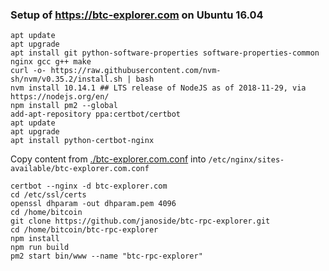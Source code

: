 ### Setup of https://btc-explorer.com on Ubuntu 16.04

    apt update
    apt upgrade
    apt install git python-software-properties software-properties-common nginx gcc g++ make
    curl -o- https://raw.githubusercontent.com/nvm-sh/nvm/v0.35.2/install.sh | bash
    nvm install 10.14.1 ## LTS release of NodeJS as of 2018-11-29, via https://nodejs.org/en/
    npm install pm2 --global
    add-apt-repository ppa:certbot/certbot
    apt update
    apt upgrade
    apt install python-certbot-nginx
    
Copy content from [./btc-explorer.com.conf](./btc-explorer.com.conf) into `/etc/nginx/sites-available/btc-explorer.com.conf`

    certbot --nginx -d btc-explorer.com
    cd /etc/ssl/certs
    openssl dhparam -out dhparam.pem 4096
    cd /home/bitcoin
    git clone https://github.com/janoside/btc-rpc-explorer.git
    cd /home/bitcoin/btc-rpc-explorer
    npm install
    npm run build
    pm2 start bin/www --name "btc-rpc-explorer"

